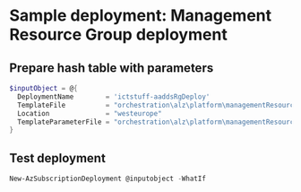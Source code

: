 # Sample deployment: Management Resource Group deployment

## Prepare hash table with parameters

```powershell
$inputObject = @{
  DeploymentName        = 'ictstuff-aaddsRgDeploy'
  TemplateFile          = "orchestration\alz\platform\managementResourceGroup\managementResourceGroup.bicep"
  Location              = "westeurope"
  TemplateParameterFile = "orchestration\alz\platform\managementResourceGroup\parameters\aaddsResourceGroup.parameters.ictstuff.shd.json"
}
```

## Test deployment

```powershell
New-AzSubscriptionDeployment @inputobject -WhatIf
```
